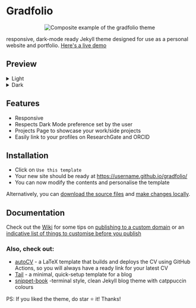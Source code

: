 # Gradfolio

<p align="center">
<img src="https://snippets.jitin.xyz/assets/img/demo/grad_composite.png" alt="Composite example of the gradfolio theme"/>
</p>

responsive, dark-mode ready Jekyll theme designed for use as a personal website and portfolio. [Here's a live demo](https://jitinnair1.github.io/gradfolio/)

## Preview

<details>
<summary>Light</summary>
<img src="https://snippets.jitin.xyz/assets/img/demo/grad_light.png" alt="Preview of gradfolio theme in light mode"/>
</details>
<details>
<summary>Dark</summary>
<img src="https://snippets.jitin.xyz/assets/img/demo/grad_dark.png" alt="Preview of gradfolio theme in dark mode"/>
</details>

## Features
- Responsive
- Respects Dark Mode preference set by the user
- Projects Page to showcase your work/side projects
- Easily link to your profiles on ResearchGate and ORCID

## Installation
* Click on `Use this template`
* Your new site should be ready at https://username.github.io/gradfolio/
* You can now modify the contents and personalise the template

Alternatively, you can [download the source files](https://github.com/jitinnair1/gradfolio/archive/master.zip) and [make changes locally](https://github.com/jitinnair1/gradfolio/wiki/Local-Development). 

## Documentation 

Check out the [Wiki](https://github.com/jitinnair1/gradfolio/wiki) for some tips on [publishing to a custom domain](https://github.com/jitinnair1/gradfolio/wiki/Publishing-your-website) or an [indicative list of things to customise before you publish](https://github.com/jitinnair1/gradfolio/wiki/Customising-your-website) 

### Also, check out:

- [autoCV](https://github.com/jitinnair1/autocv) - a LaTeX template that builds and deploys the CV using GitHub Actions, so you will always have a ready link for your latest CV
- [Tail](https://github.com/jitinnair1/tail) - a minimal, quick-setup template for a blog
- [snippet-book](https://github.com/jitinnair1/snippet-book) -terminal style, clean Jekyll blog theme with catppuccin colours


PS: If you liked the theme, do star :star: it! Thanks!
